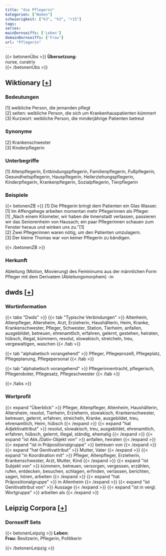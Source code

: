 ```yaml
---
title: "die Pflegerin"
kategorien: ["Nomen"]
schwierigkeit: ["k3", "h3", "r15"]
tags:
series:
mainDornseiffs: ['Leben']
domainDornseiffs: ['Frau']
url: "Pflegerin"
---
```


{{< betonenÜbs >}}
**Übersetzung:**  
nurse, curatrix  
{{< /betonenÜbs >}}

## Wiktionary [[+](https://de.wiktionary.org/wiki/Pflegerin)]

### Bedeutungen
[1] weibliche Person, die jemanden pflegt  
[2] selten: weibliche Person, die sich um Krankenhauspatienten kümmert  
[3] Kurzwort: weibliche Person, die minderjährige Patienten betreut  

### Synonyme
[2] Krankenschwester  
[3] Kinderpflegerin  

### Unterbegriffe
[1] Altenpflegerin, Entbindungspflegerin, Familienpflegerin, Fußpflegerin, Gesundheitspflegerin, Hauspflegerin, Heilerziehungspflegerin, Kinderpflegerin, Krankenpflegerin, Sozialpflegerin, Tierpflegerin  

### Beispiele
{{< betonenZB >}}
[1] Die Pflegerin bringt dem Patienten ein Glas Wasser.  
[1] Im Affengehege arbeiten momentan mehr Pflegerinnen als Pfleger.  
[1] „Nach einem Kilometer, wir haben die Innenstadt verlassen, passieren wir das Seniorenheim von Hausach; ein paar Pflegerinnen schauen zum Fenster heraus und winken uns zu.“[1]  
[2] Zwei Pflegerinnen waren nötig, um den Patienten umzulagern.  
[3] Der kleine Thomas war von keiner Pflegerin zu bändigen.  

{{< /betonenZB >}}
### Herkunft
Ableitung (Motion, Movierung) des Femininums aus der männlichen Form Pfleger mit dem Derivatem (Ableitungsmorphem) -in  



## dwds [[+](https://www.dwds.de/wb/Pflegerin)]

### Wortinformation
{{< tabs "Dwds" >}}
{{< tab "Typische Verbindungen" >}}
Altenheim, Altenpfleger, Altersheim, Arzt, Erzieherin, Haushälterin, Heim, Kranke, Krankenschwester, Pfleger, Schwester, Station, Tierheim, anfallen, ausgebildet, betreuen, ehrenamtlich, erfahren, gelernt, gestehen, heiraten, hübsch, illegal, kümmern, resolut, slowakisch, streicheln, treu, vergewaltigen, waschen
{{< /tab >}}

{{< tab "alphabetisch vorangehend" >}}
Pfleger, Pflegeprozeß, Pflegeplatz, Pflegeplanung, Pflegepersonal
{{< /tab >}}

{{< tab "alphabetisch vorangehend" >}}
Pflegerinnentracht, pflegerisch, Pflegeroboter, Pflegesatz, Pflegeschwester
{{< /tab >}}

{{< /tabs >}}

### Wortprofil
{{< expand "Überblick" >}} Pfleger, Altenpfleger, Altenheim, Haushälterin, Altersheim, resolut, Tierheim, Erzieherin, slowakisch, Krankenschwester, betreuen, gelernt, erfahren, streicheln, Kranke, ausgebildet, treu, ehrenamtlich, Heim, hübsch {{< /expand >}}
{{< expand "hat Adjektivattribut" >}} resolut, slowakisch, treu, ausgebildet, ehrenamtlich, erfahren, hübsch, gelernt, illegal, ständig, ehemalig {{< /expand >}}
{{< expand "ist Akk./Dativ-Objekt von" >}} anfallen, heiraten {{< /expand >}}
{{< expand "ist in Präpositionalgruppe" >}} betreuen von {{< /expand >}}
{{< expand "hat Genitivattribut" >}} Mutter, Vater {{< /expand >}}
{{< expand "in Koordination mit" >}} Pfleger, Altenpfleger, Erzieherin, Krankenschwester, Arzt, Mutter, Kind {{< /expand >}}
{{< expand "ist Subjekt von" >}} kümmern, betreuen, versorgen, vergessen, erzählen, rufen, entdecken, besuchen, schlagen, erfinden, verlassen, berichten, sagen, hören, arbeiten {{< /expand >}}
{{< expand "hat Präpositionalgruppe" >}} in Altenheim {{< /expand >}}
{{< expand "ist Genitivattribut von" >}} Aussage {{< /expand >}}
{{< expand "ist in vergl. Wortgruppe" >}} arbeiten als {{< /expand >}}

## Leipzig Corpora [[+](https://corpora.uni-leipzig.de/en/res?word=Pflegerin&corpusId=deu_newscrawl-public_2018)]

### Dornseiff Sets
{{< betonenLeipzig >}}
**Leben:**  
**Frau:** Besitzerin, Pflegerin, Politikerin  

{{< /betonenLeipzig >}}
